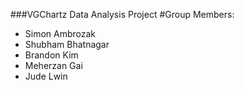 ###VGChartz Data Analysis Project
#Group Members:
 - Simon Ambrozak
 - Shubham Bhatnagar
 - Brandon Kim
 - Meherzan Gai
 - Jude Lwin
